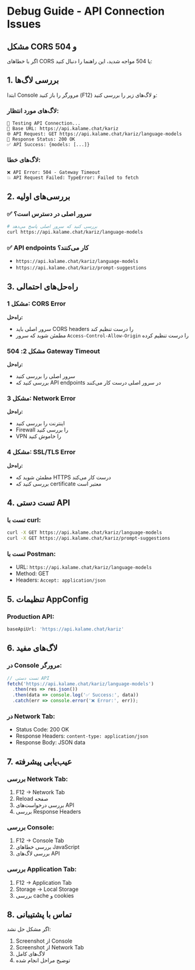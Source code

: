 # Debug Guide - API Connection Issues

## مشکل CORS و 504

اگر با خطاهای CORS یا 504 مواجه شدید، این راهنما را دنبال کنید:

## 1. بررسی لاگ‌ها

ابتدا Console مرورگر را باز کنید (F12) و لاگ‌های زیر را بررسی کنید:

### لاگ‌های مورد انتظار:
```
🧪 Testing API Connection...
🔗 Base URL: https://api.kalame.chat/kariz
🌐 API Request: GET https://api.kalame.chat/kariz/language-models
📡 Response Status: 200 OK
✅ API Success: {models: [...]}
```

### لاگ‌های خطا:
```
❌ API Error: 504 - Gateway Timeout
💥 API Request Failed: TypeError: Failed to fetch
```

## 2. بررسی‌های اولیه

### ✅ سرور اصلی در دسترس است؟
```bash
# بررسی کنید که سرور اصلی پاسخ می‌دهد
curl https://api.kalame.chat/kariz/language-models
```

### ✅ API endpoints کار می‌کنند؟
- `https://api.kalame.chat/kariz/language-models`
- `https://api.kalame.chat/kariz/prompt-suggestions`

## 3. راه‌حل‌های احتمالی

### مشکل 1: CORS Error
**راه‌حل:** 
- سرور اصلی باید CORS headers را درست تنظیم کند
- مطمئن شوید که سرور `Access-Control-Allow-Origin` را درست تنظیم کرده

### مشکل 2: 504 Gateway Timeout
**راه‌حل:**
- سرور اصلی را بررسی کنید
- بررسی کنید که API endpoints در سرور اصلی درست کار می‌کنند

### مشکل 3: Network Error
**راه‌حل:**
- اینترنت را بررسی کنید
- Firewall را بررسی کنید
- VPN را خاموش کنید

### مشکل 4: SSL/TLS Error
**راه‌حل:**
- مطمئن شوید که HTTPS درست کار می‌کند
- بررسی کنید که certificate معتبر است

## 4. تست دستی API

### تست با curl:
```bash
curl -X GET https://api.kalame.chat/kariz/language-models
curl -X GET https://api.kalame.chat/kariz/prompt-suggestions
```

### تست با Postman:
- URL: `https://api.kalame.chat/kariz/language-models`
- Method: GET
- Headers: `Accept: application/json`

## 5. تنظیمات AppConfig

### Production API:
```typescript
baseApiUrl: 'https://api.kalame.chat/kariz'
```

## 6. لاگ‌های مفید

### در Console مرورگر:
```javascript
// تست دستی API
fetch('https://api.kalame.chat/kariz/language-models')
  .then(res => res.json())
  .then(data => console.log('✅ Success:', data))
  .catch(err => console.error('❌ Error:', err));
```

### در Network Tab:
- Status Code: 200 OK
- Response Headers: `content-type: application/json`
- Response Body: JSON data

## 7. عیب‌یابی پیشرفته

### بررسی Network Tab:
1. F12 → Network Tab
2. Reload صفحه
3. بررسی درخواست‌های API
4. بررسی Response Headers

### بررسی Console:
1. F12 → Console Tab
2. بررسی خطاهای JavaScript
3. بررسی لاگ‌های API

### بررسی Application Tab:
1. F12 → Application Tab
2. Storage → Local Storage
3. بررسی cache و cookies

## 8. تماس با پشتیبانی

اگر مشکل حل نشد:
1. Screenshot از Console
2. Screenshot از Network Tab
3. لاگ‌های کامل
4. توضیح مراحل انجام شده 